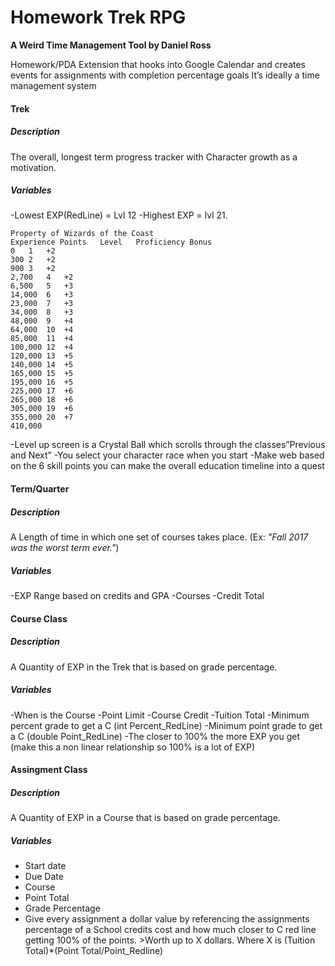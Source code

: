 # Homework Trek RPG
**A Weird Time Management Tool by Daniel Ross**

Homework/PDA Extension that hooks into Google Calendar and creates events for assignments with completion percentage goals
It’s ideally a time management system

#### Trek
##### Description
The overall, longest term progress tracker with Character growth as a motivation.
##### Variables
-Lowest EXP(RedLine) = Lvl 12
-Highest EXP = lvl 21.
```
Property of Wizards of the Coast
Experience Points	Level	Proficiency Bonus
0	1	+2
300	2	+2
900	3	+2
2,700	4	+2
6,500	5	+3
14,000	6	+3
23,000	7	+3
34,000	8	+3
48,000	9	+4
64,000	10	+4
85,000	11	+4
100,000	12	+4
120,000	13	+5
140,000	14	+5
165,000	15	+5
195,000	16	+5
225,000	17	+6
265,000	18	+6
305,000	19	+6
355,000 20  +7
410,000
```
-Level up screen is a Crystal Ball which scrolls through the classes”Previous and Next”
-You select your character race when you start
-Make web based on the 6 skill points you can make the overall education timeline into a quest

#### Term/Quarter
##### Description
A Length of time in which one set of courses takes place. (Ex: *"Fall 2017 was the worst term ever."*)
##### Variables
-EXP Range based on credits and GPA
-Courses
-Credit Total

#### Course Class
##### Description
A Quantity of EXP in the Trek that is based on grade percentage.
##### Variables
-When is the Course
-Point Limit
-Course Credit
-Tuition Total
-Minimum percent grade to get a C (int Percent_RedLine)
-Minimum point grade to get a C (double Point_RedLine)
-The closer to 100% the more EXP you get (make this a non linear relationship so 100% is a lot of EXP)

#### Assingment Class
##### Description
A Quantity of EXP in a Course that is based on grade percentage.
##### Variables
- Start date
- Due Date
- Course
- Point Total
- Grade Percentage
- Give every assignment a dollar value by referencing the assignments percentage of a School credits cost and how much closer to C red line getting 100% of the points. >Worth up to X dollars. Where X is (Tuition Total)*(Point Total/Point_Redline)

